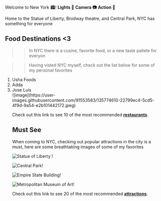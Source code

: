  Welcome to New York 🏙️! 
                          **Lights 📸** **Camera 📷** **Action 🎥** 
 
 Home to the Statue of Liberty, Brodway theatre, and Central Park, NYC has something for                                                                              everyone 
    

<h2> Food Destinations <3 </h2>

>>In NYC there is a cusine, favorite food, or a new taste pallete for everyon

>> Having visted NYC myself, check out the list below for some of my personal favorites 
<ol>
<li>
Usha Foods 
<li>
Adda </li>
<li>
Jose Luis
 </li>![image](https://user-images.githubusercontent.com/91553583/135774610-22799ec4-5cd5-4f9d-9a54-e2b101442172.jpeg)

  
Check out this link to see  10 of the most recommended **[restaurants](https://migrationology.com/restaurants-in-nyc/)**.


 <h2> Must See </h2>
 When coming to NYC, checking out popular attractions in the city is a must, here are some breathtaking images of some of my favorites 
  
![Statue of Liberty !](//images.app.goo.gl/1XnWr42JPGHM8vbf7 "Statue of Liberty")

![Central Park!](//images.app.goo.gl/Wnz7zRQZmdSRzPEo6 "Central Park") 
 
![Empire State Building!](//https://images.app.goo.gl/H24qoseiA6eddSqi6 "Empire State Building")
 
![Metropolitan Museum of Art!](//https://images.app.goo.gl/71aGZy87dN5paZmo7 "Metropolitan Museum of Art")

Check out this link to see  20 of the most recommended **[attractions](https://www.planetware.com/tourist-attractions-/new-york-city-us-ny-nyc.htm)**. 
 



